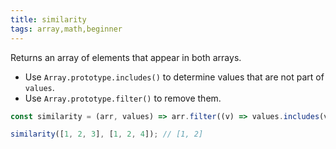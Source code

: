 ```yaml
---
title: similarity
tags: array,math,beginner
---
```


Returns an array of elements that appear in both arrays.

- Use `Array.prototype.includes()` to determine values that are not part of `values`.
- Use `Array.prototype.filter()` to remove them.

```js
const similarity = (arr, values) => arr.filter((v) => values.includes(v));
```

```js
similarity([1, 2, 3], [1, 2, 4]); // [1, 2]
```
